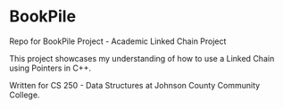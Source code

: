 # BookPile
Repo for BookPile Project - Academic Linked Chain Project

This project showcases my understanding of how to use a Linked Chain
using Pointers in C++.

Written for CS 250 - Data Structures at Johnson County Community College.
